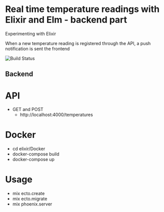 # Real time temperature readings with Elixir and Elm - backend part

Experimenting with Elixir

When a new temperature reading is registered through the API, a push notification is sent the frontend

![Build Status](https://travis-ci.org/terjebra/sensor-app-backend.svg?branch=master)

## Backend

# API   
* GET and POST
  * http://localhost:4000/temperatures
# Docker
* cd elixir/Docker
* docker-compose build
* docker-compose up

# Usage
* mix ecto.create
* mix ecto.migrate
* mix phoenix.server
